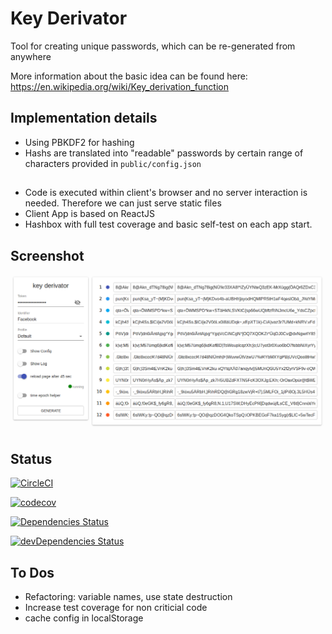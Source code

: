 # Key Derivator

Tool for creating unique passwords, which can be re-generated from anywhere

More information about the basic idea can be found here: https://en.wikipedia.org/wiki/Key_derivation_function

## Implementation details
* Using PBKDF2 for hashing
* Hashs are translated into "readable" passwords by certain range of characters provided in `public/config.json`

##
* Code is executed within client's browser and no server interaction is needed. Therefore we can just serve static files
* Client App is based on ReactJS
* Hashbox with full test coverage and basic self-test on each app start.

## Screenshot
![Screenshot](https://raw.githubusercontent.com/mn-io/key-derivator/master/screenshot.png)

## Status

[![CircleCI](https://circleci.com/gh/mn-io/key-derivator/tree/master.svg?style=svg)](https://circleci.com/gh/mn-io/key-derivator/tree/master)

[![codecov](https://codecov.io/gh/mn-io/key-derivator/branch/master/graph/badge.svg)](https://codecov.io/gh/mn-io/key-derivator)

[![Dependencies Status](https://david-dm.org/mn-io/key-derivator/status.svg)](https://david-dm.org/mn-io/key-derivator)

[![devDependencies Status](https://david-dm.org/mn-io/key-derivator/dev-status.svg)](https://david-dm.org/mn-io/key-derivator?type=dev)

## To Dos

- Refactoring: variable names, use state destruction
- Increase test coverage for non criticial code
- cache config in localStorage
